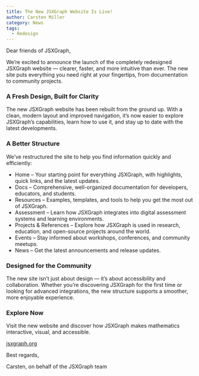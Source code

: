 ```yaml
---
title: The New JSXGraph Website Is Live!
author: Carsten Miller
category: News
tags:
  - Redesign
---
```



Dear friends of JSXGraph,

We’re excited to announce the launch of the completely redesigned JSXGraph website — clearer, faster, and more intuitive than ever. The new site puts everything you need right at your fingertips, from documentation to community projects.

### A Fresh Design, Built for Clarity

The new JSXGraph website has been rebuilt from the ground up. With a clean, modern layout and improved navigation, it’s now easier to explore JSXGraph’s capabilities, learn how to use it, and stay up to date with the latest developments.

### A Better Structure

We’ve restructured the site to help you find information quickly and efficiently:

- Home – Your starting point for everything JSXGraph, with highlights, quick links, and the latest updates.
- Docs – Comprehensive, well-organized documentation for developers, educators, and students.
- Resources – Examples, templates, and tools to help you get the most out of JSXGraph.
- Assessment – Learn how JSXGraph integrates into digital assessment systems and learning environments.
- Projects & References – Explore how JSXGraph is used in research, education, and open-source projects around the world.
- Events – Stay informed about workshops, conferences, and community meetups.
- News – Get the latest announcements and release updates.

### Designed for the Community

The new site isn’t just about design — it’s about accessibility and collaboration. Whether you’re discovering JSXGraph for the first time or looking for advanced integrations, the new structure supports a smoother, more enjoyable experience.

### Explore Now

Visit the new website and discover how JSXGraph makes mathematics interactive, visual, and accessible.

[jsxgraph.org](https://jsxgraph.org)

Best regards, 

Carsten, on behalf of the JSXGraph team